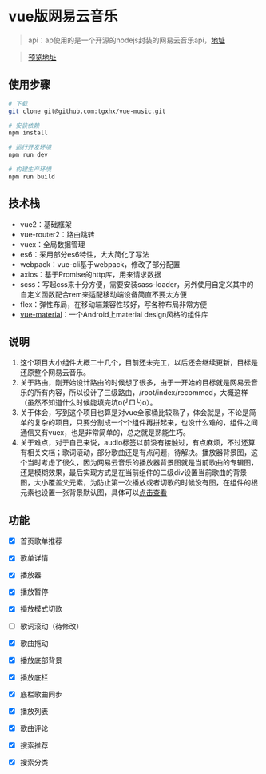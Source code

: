 # vue版网易云音乐

> api：ap使用的是一个开源的nodejs封装的网易云音乐api，[地址](https://binaryify.github.io/NeteaseCloudMusicApi/#/?id=%e5%ae%89%e8%a3%85)

> [预览地址](http://39.108.14.248/music)

## 使用步骤

``` bash
# 下载
git clone git@github.com:tgxhx/vue-music.git

# 安装依赖
npm install

# 运行开发环境
npm run dev

# 构建生产环境
npm run build

```

## 技术栈
 + vue2：基础框架
 + vue-router2：路由跳转 
 + vuex：全局数据管理
 + es6：采用部分es6特性，大大简化了写法 
 + webpack：vue-cli基于webpack，修改了部分配置
 + axios：基于Promise的http库，用来请求数据
 + scss：写起css来十分方便，需要安装sass-loader，另外使用自定义其中的自定义函数配合rem来适配移动端设备简直不要太方便
 + flex：弹性布局，在移动端兼容性较好，写各种布局非常方便
 + [vue-material](https://github.com/vuematerial/vue-material)：一个Android上material design风格的组件库

## 说明
1. 这个项目大小组件大概二十几个，目前还未完工，以后还会继续更新，目标是还原整个网易云音乐。
2. 关于路由，刚开始设计路由的时候想了很多，由于一开始的目标就是网易云音乐的所有内容，所以设计了三级路由，/root/index/recommed，大概这样（虽然不知道什么时候能填完坑o(╯□╰)o）。
3. 关于体会，写到这个项目也算是对vue全家桶比较熟了，体会就是，不论是简单的复杂的项目，只要分割成一个个组件再拼起来，也没什么难的，组件之间通信又有vuex，也是非常简单的，总之就是熟能生巧。
4. 关于难点，对于自己来说，audio标签以前没有接触过，有点麻烦，不过还算有相关文档；歌词滚动，部分歌曲还是有点问题，待解决。播放器背景图，这个当时考虑了很久，因为网易云音乐的播放器背景图就是当前歌曲的专辑图，还是模糊效果，最后实现方式是在当前组件的二级div设置当前歌曲的背景图，大小覆盖父元素，为防止第一次播放或者切歌的时候没有图，在组件的根元素也设置一张背景默认图，具体可以[点击查看](https://github.com/tgxhx/vue-music/blob/771218f2929de6b64a34c62597777a4fc0b6ed6e/src/components/Player.vue)


## 功能
- [x] 首页歌单推荐
- [x] 歌单详情
- [x] 播放器
- [x] 播放暂停
- [x] 播放模式切歌
- [ ] 歌词滚动（待修改）
- [x] 歌曲拖动
- [x] 播放底部背景
- [x] 播放底栏
- [x] 底栏歌曲同步
- [x] 播放列表
- [x] 歌曲评论
- [x] 搜索推荐
- [x] 搜索分类

